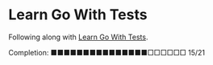 # Learn Go With Tests

Following along with [Learn Go With Tests](https://quii.gitbook.io/learn-go-with-tests).

Completion: ■■■■■■■■■■■■■■■□□□□□□ 15/21

